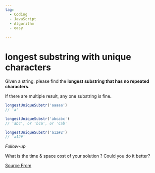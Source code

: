 ```yaml
---
tag:
  - Coding
  - JavaScript
  - Algorithm
  - easy

---
```

  
# longest substring with unique characters

Given a string, please find the **longest substring that has no repeated characters**.

If there are multiple result, any one substring is fine.

```js
longestUniqueSubstr('aaaaa')
// 'a'
```

```js
longestUniqueSubstr('abcabc')
// 'abc', or 'bca', or 'cab'
```

```js
longestUniqueSubstr('a12#2')
// 'a12#'
```

_Follow-up_

What is the time & space cost of your solution ? Could you do it better?


[Source From](https://bigfrontend.dev/problem/longest-substring-with-unique-characters)

  